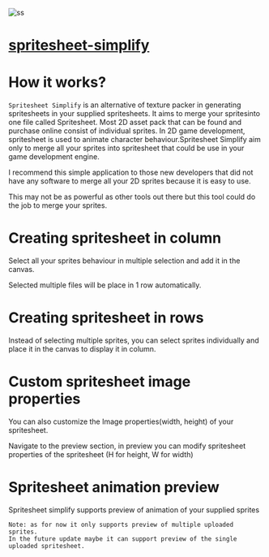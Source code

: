 ![ss](https://user-images.githubusercontent.com/108307848/190836555-386dfd4b-b271-4e37-82b0-eb0de20ffacf.jpg)

# [spritesheet-simplify](https://aljimsondev.github.io/spritesheet-simplify/)

# How it works?

`Spritesheet Simplify` is an alternative of texture packer in generating spritesheets in your supplied spritesheets. It aims to merge your spritesinto one file called Spritesheet. Most 2D asset pack that can be found and purchase online consist of individual sprites. In 2D game development, spritesheet is used to animate character behaviour.Spritesheet Simplify aim only to merge all your sprites into spritesheet that could be use in your game development engine.

I recommend this simple application to those new developers that did not have any software to merge all your 2D sprites because it is easy to use.

This may not be as powerful as other tools out there but this tool could do the job to merge your sprites.

# Creating spritesheet in column

Select all your sprites behaviour in multiple selection and add it in the canvas.

Selected multiple files will be place in 1 row automatically.

# Creating spritesheet in rows

Instead of selecting multiple sprites, you can select sprites individually and place it in the canvas to display it in column.

# Custom spritesheet image properties

You can also customize the Image properties(width, height) of your spritesheet.

Navigate to the preview section, in preview you can modify spritesheet properties of the spritesheet (H for height, W for width)

# Spritesheet animation preview

Spritesheet simplify supports preview of animation of your supplied sprites

```
Note: as for now it only supports preview of multiple uploaded sprites.
In the future update maybe it can support preview of the single uploaded spritesheet.
```
